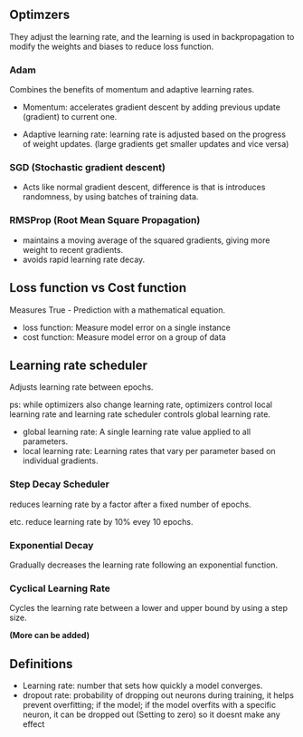 ## Optimzers

They adjust the learning rate, and the learning is used in backpropagation to modify the weights and biases to reduce loss function.

### Adam

Combines the benefits of momentum and adaptive learning rates.

- Momentum: accelerates gradient descent by adding previous update (gradient) to current one.

- Adaptive learning rate: learning rate is adjusted based on the progress of weight updates. (large gradients get smaller updates and vice versa)

### SGD (Stochastic gradient descent)

- Acts like normal gradient descent, difference is that is introduces randomness, by using batches of training data.


### RMSProp (Root Mean Square Propagation)

- maintains a moving average of the squared gradients, giving more weight to recent gradients.
- avoids rapid learning rate decay.


## Loss function vs Cost function

Measures True - Prediction with a mathematical equation.

- loss function: Measure model error on a single instance
- cost function: Measure model error on a group of data


## Learning rate scheduler

Adjusts learning rate between epochs.

ps: while optimizers also change learning rate, optimizers control local learning rate and learning rate scheduler controls global learning rate.

- global learning rate: A single learning rate value applied to all parameters.
- local learning rate: Learning rates that vary per parameter based on individual gradients.

### Step Decay Scheduler

reduces learning rate by a factor after a fixed number of epochs.

etc. reduce learning rate by 10% evey 10 epochs.

### Exponential Decay

Gradually decreases the learning rate following an exponential function.

### Cyclical Learning Rate

Cycles the learning rate between a lower and upper bound by using a step size.

**(More can be added)**


## Definitions

- Learning rate: number that sets how quickly a model converges.
- dropout rate: probability of dropping out neurons during training, it helps prevent overfitting; if the model; if the model overfits with a specific neuron, it can be dropped out (Setting to zero) so it doesnt make any effect